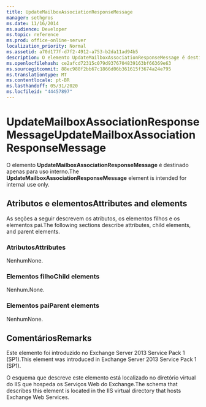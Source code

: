 ```yaml
---
title: UpdateMailboxAssociationResponseMessage
manager: sethgros
ms.date: 11/16/2014
ms.audience: Developer
ms.topic: reference
ms.prod: office-online-server
localization_priority: Normal
ms.assetid: a70d177f-d7f2-4912-a753-b2da11ad94b5
description: O elemento UpdateMailboxAssociationResponseMessage é destinado apenas para uso interno.
ms.openlocfilehash: ce2afcd72315c079d9376704839163bf66369e63
ms.sourcegitcommit: 88ec988f2bb67c1866d06b361615f3674a24e795
ms.translationtype: MT
ms.contentlocale: pt-BR
ms.lasthandoff: 05/31/2020
ms.locfileid: "44457897"
---
```

# <a name="updatemailboxassociationresponsemessage"></a><span data-ttu-id="d25b3-103">UpdateMailboxAssociationResponseMessage</span><span class="sxs-lookup"><span data-stu-id="d25b3-103">UpdateMailboxAssociationResponseMessage</span></span>

<span data-ttu-id="d25b3-104">O elemento **UpdateMailboxAssociationResponseMessage** é destinado apenas para uso interno.</span><span class="sxs-lookup"><span data-stu-id="d25b3-104">The **UpdateMailboxAssociationResponseMessage** element is intended for internal use only.</span></span> 

## <a name="attributes-and-elements"></a><span data-ttu-id="d25b3-105">Atributos e elementos</span><span class="sxs-lookup"><span data-stu-id="d25b3-105">Attributes and elements</span></span>

<span data-ttu-id="d25b3-106">As seções a seguir descrevem os atributos, os elementos filhos e os elementos pai.</span><span class="sxs-lookup"><span data-stu-id="d25b3-106">The following sections describe attributes, child elements, and parent elements.</span></span>
  
### <a name="attributes"></a><span data-ttu-id="d25b3-107">Atributos</span><span class="sxs-lookup"><span data-stu-id="d25b3-107">Attributes</span></span>

<span data-ttu-id="d25b3-108">Nenhum</span><span class="sxs-lookup"><span data-stu-id="d25b3-108">None.</span></span>
  
### <a name="child-elements"></a><span data-ttu-id="d25b3-109">Elementos filho</span><span class="sxs-lookup"><span data-stu-id="d25b3-109">Child elements</span></span>

<span data-ttu-id="d25b3-110">Nenhum.</span><span class="sxs-lookup"><span data-stu-id="d25b3-110">None.</span></span>
  
### <a name="parent-elements"></a><span data-ttu-id="d25b3-111">Elementos pai</span><span class="sxs-lookup"><span data-stu-id="d25b3-111">Parent elements</span></span>

<span data-ttu-id="d25b3-112">Nenhum</span><span class="sxs-lookup"><span data-stu-id="d25b3-112">None.</span></span>
  
## <a name="remarks"></a><span data-ttu-id="d25b3-113">Comentários</span><span class="sxs-lookup"><span data-stu-id="d25b3-113">Remarks</span></span>

<span data-ttu-id="d25b3-114">Este elemento foi introduzido no Exchange Server 2013 Service Pack 1 (SP1).</span><span class="sxs-lookup"><span data-stu-id="d25b3-114">This element was introduced in Exchange Server 2013 Service Pack 1 (SP1).</span></span>
  
<span data-ttu-id="d25b3-115">O esquema que descreve este elemento está localizado no diretório virtual do IIS que hospeda os Serviços Web do Exchange.</span><span class="sxs-lookup"><span data-stu-id="d25b3-115">The schema that describes this element is located in the IIS virtual directory that hosts Exchange Web Services.</span></span>
  

